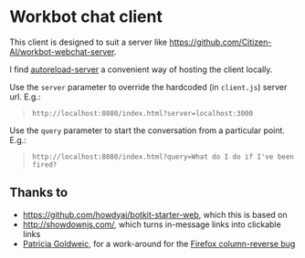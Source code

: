 # Workbot chat client

This client is designed to suit a server like https://github.com/Citizen-AI/workbot-webchat-server.

I find [autoreload-server](https://www.npmjs.com/package/simple-autoreload-server) a convenient way of hosting the client locally.

Use the `server` parameter to override the hardcoded (in `client.js`) server url. E.g.:

> `http://localhost:8080/index.html?server=localhost:3000`

Use the `query` parameter to start the conversation from a particular point. E.g.:

> `http://localhost:8080/index.html?query=What do I do if I've been fired?`


## Thanks to

* https://github.com/howdyai/botkit-starter-web, which this is based on
* http://showdownjs.com/, which turns in-message links into clickable links
* [Patricia Goldweic](https://github.com/howdyai/botkit-starter-web/issues/35#issuecomment-425201475), for a work-around for the [Firefox column-reverse bug](https://bugzilla.mozilla.org/show_bug.cgi?id=1042151)